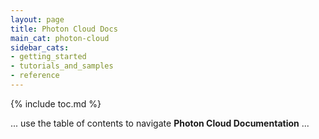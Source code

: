 ```yaml
---
layout: page
title: Photon Cloud Docs
main_cat: photon-cloud
sidebar_cats:
- getting_started
- tutorials_and_samples
- reference
---
```

{% include toc.md %}

... use the table of contents to navigate **Photon Cloud Documentation** ...
